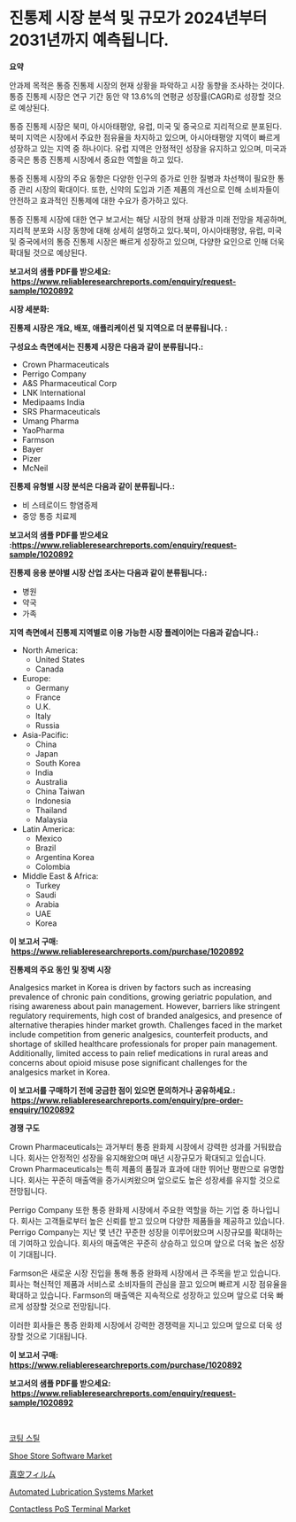 <p><h1>진통제 시장 분석 및 규모가 2024년부터 2031년까지 예측됩니다.</h1></p><p><strong>요약</strong></p>
<p><p>안과제 목적은 통증 진통제 시장의 현재 상황을 파악하고 시장 동향을 조사하는 것이다. 통증 진통제 시장은 연구 기간 동안 약 13.6%의 연평균 성장률(CAGR)로 성장할 것으로 예상된다.</p><p>통증 진통제 시장은 북미, 아시아태평양, 유럽, 미국 및 중국으로 지리적으로 분포된다. 북미 지역은 시장에서 주요한 점유율을 차지하고 있으며, 아시아태평양 지역이 빠르게 성장하고 있는 지역 중 하나이다. 유럽 지역은 안정적인 성장을 유지하고 있으며, 미국과 중국은 통증 진통제 시장에서 중요한 역할을 하고 있다.</p><p>통증 진통제 시장의 주요 동향은 다양한 인구의 증가로 인한 질병과 차선책이 필요한 통증 관리 시장의 확대이다. 또한, 신약의 도입과 기존 제품의 개선으로 인해 소비자들이 안전하고 효과적인 진통제에 대한 수요가 증가하고 있다.</p><p>통증 진통제 시장에 대한 연구 보고서는 해당 시장의 현재 상황과 미래 전망을 제공하며, 지리적 분포와 시장 동향에 대해 상세히 설명하고 있다.북미, 아시아태평양, 유럽, 미국 및 중국에서의 통증 진통제 시장은 빠르게 성장하고 있으며, 다양한 요인으로 인해 더욱 확대될 것으로 예상된다.</p></p>
<p><strong>보고서의 샘플 PDF를 받으세요: &nbsp;<a href="https://www.reliableresearchreports.com/enquiry/request-sample/1020892">https://www.reliableresearchreports.com/enquiry/request-sample/1020892</a></strong></p>
<p><strong>시장 세분화:</strong></p>
<p><strong> 진통제 시장은 개요, 배포, 애플리케이션 및 지역으로 더 분류됩니다. :</strong></p>
<p><strong>구성요소 측면에서는 진통제 시장은 다음과 같이 분류됩니다.:</strong></p>
<p><ul><li>Crown Pharmaceuticals</li><li>Perrigo Company</li><li>A&S Pharmaceutical Corp</li><li>LNK International</li><li>Medipaams India</li><li>SRS Pharmaceuticals</li><li>Umang Pharma</li><li>YaoPharma</li><li>Farmson</li><li>Bayer</li><li>Pizer</li><li>McNeil</li></ul></p>
<p><strong> 진통제 유형별 시장 분석은 다음과 같이 분류됩니다.:</strong></p>
<p><ul><li>비 스테로이드 항염증제</li><li>중앙 통증 치료제</li></ul></p>
<p><strong>보고서의 샘플 PDF를 받으세요 :<a href="https://www.reliableresearchreports.com/enquiry/request-sample/1020892">https://www.reliableresearchreports.com/enquiry/request-sample/1020892</a></strong></p>
<p><strong> 진통제 응용 분야별 시장 산업 조사는 다음과 같이 분류됩니다.:</strong></p>
<p><ul><li>병원</li><li>약국</li><li>가족</li></ul></p>
<p><strong>지역 측면에서 진통제 지역별로 이용 가능한 시장 플레이어는 다음과 같습니다.:</strong></p>
<p><ul>
    <li>
        North America:
        <ul>
            <li>United States</li>
            <li>Canada</li>
        </ul>
    </li>
    <li>
        Europe:
        <ul>
            <li>Germany</li>
            <li>France</li>
            <li>U.K.</li>
            <li>Italy</li>
            <li>Russia</li>
        </ul>
    </li>
    <li>
        Asia-Pacific:
        <ul>
            <li>China</li>
            <li>Japan</li>
            <li>South Korea</li>
            <li>India</li>
            <li>Australia</li>
            <li>China Taiwan</li>
            <li>Indonesia</li>
            <li>Thailand</li>
            <li>Malaysia</li>
        </ul>
    </li>
    <li>
        Latin America:
        <ul>
            <li>Mexico</li>
            <li>Brazil</li>
            <li>Argentina Korea</li>
            <li>Colombia</li>
        </ul>
    </li>
    <li>
        Middle East & Africa:
        <ul>
            <li>Turkey</li>
            <li>Saudi</li>
            <li>Arabia</li>
            <li>UAE</li>
            <li>Korea</li>
        </ul>
    </li>
    </ul></p>
<p><strong>이 보고서 구매: &nbsp;<a href="https://www.reliableresearchreports.com/purchase/1020892">https://www.reliableresearchreports.com/purchase/1020892</a></strong></p>
<p><strong>진통제의 주요 동인 및 장벽 시장</strong></p>
<p><p>Analgesics market in Korea is driven by factors such as increasing prevalence of chronic pain conditions, growing geriatric population, and rising awareness about pain management. However, barriers like stringent regulatory requirements, high cost of branded analgesics, and presence of alternative therapies hinder market growth. Challenges faced in the market include competition from generic analgesics, counterfeit products, and shortage of skilled healthcare professionals for proper pain management. Additionally, limited access to pain relief medications in rural areas and concerns about opioid misuse pose significant challenges for the analgesics market in Korea.</p></p>
<p><strong>이 보고서를 구매하기 전에 궁금한 점이 있으면 문의하거나 공유하세요.: &nbsp;<a href="https://www.reliableresearchreports.com/enquiry/pre-order-enquiry/1020892">https://www.reliableresearchreports.com/enquiry/pre-order-enquiry/1020892</a></strong></p>
<p><strong>경쟁 구도</strong></p>
<p><p>Crown Pharmaceuticals는 과거부터 통증 완화제 시장에서 강력한 성과를 거둬왔습니다. 회사는 안정적인 성장을 유지해왔으며 매년 시장규모가 확대되고 있습니다. Crown Pharmaceuticals는 특히 제품의 품질과 효과에 대한 뛰어난 평판으로 유명합니다. 회사는 꾸준히 매출액을 증가시켜왔으며 앞으로도 높은 성장세를 유지할 것으로 전망됩니다.</p><p>Perrigo Company 또한 통증 완화제 시장에서 주요한 역할을 하는 기업 중 하나입니다. 회사는 고객들로부터 높은 신뢰를 받고 있으며 다양한 제품들을 제공하고 있습니다. Perrigo Company는 지난 몇 년간 꾸준한 성장을 이루어왔으며 시장규모를 확대하는 데 기여하고 있습니다. 회사의 매출액은 꾸준히 상승하고 있으며 앞으로 더욱 높은 성장이 기대됩니다.</p><p>Farmson은 새로운 시장 진입을 통해 통증 완화제 시장에서 큰 주목을 받고 있습니다. 회사는 혁신적인 제품과 서비스로 소비자들의 관심을 끌고 있으며 빠르게 시장 점유율을 확대하고 있습니다. Farmson의 매출액은 지속적으로 성장하고 있으며 앞으로 더욱 빠르게 성장할 것으로 전망됩니다.</p><p>이러한 회사들은 통증 완화제 시장에서 강력한 경쟁력을 지니고 있으며 앞으로 더욱 성장할 것으로 기대됩니다.</p></p>
<p><strong>이 보고서 구매: &nbsp; <a href="https://www.reliableresearchreports.com/purchase/1020892">https://www.reliableresearchreports.com/purchase/1020892</a></strong></p>
<p><strong>보고서의 샘플 PDF를 받으세요: &nbsp;<a href="https://www.reliableresearchreports.com/enquiry/request-sample/1020892">https://www.reliableresearchreports.com/enquiry/request-sample/1020892</a></strong><strong></strong></p>
<p>&nbsp;</p>
<p><p><a href="https://github.com/hxzi07639916/Market-Research-Report-List-1/blob/main/8581351189358.md">코팅 스틸</a></p><p><a href="https://issuu.com/reportprime-2/docs/shoe-store-software-market-size-2030.pptx">Shoe Store Software Market</a></p><p><a href="https://github.com/ihabdkwlxs948/Market-Research-Report-List-1/blob/main/1613468189543.md">真空フィルム</a></p><p><a href="https://rainy-horn-d69.notion.site/Automated-Lubrication-Systems-Market-Insights-Market-Players-and-Forecast-Till-2031-21b9968cbd1a4c2cae631ae4bae8cd46">Automated Lubrication Systems Market</a></p><p><a href="https://issuu.com/reportprime-2/docs/contactless-pos-terminal-market-size-2030.pptx">Contactless PoS Terminal Market</a></p></p>